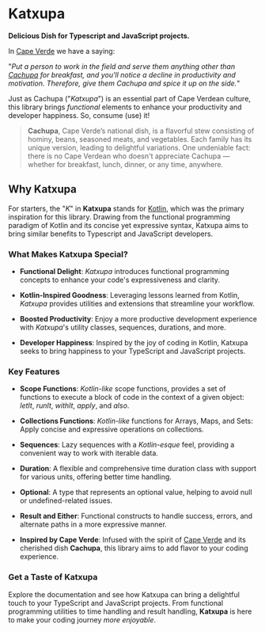 # Katxupa
**Delicious Dish for Typescript and JavaScript projects.**

In [Cape Verde](https://en.wikipedia.org/wiki/Cape_Verde) we have a saying:

"_Put a person to work in the field and serve them anything other than [Cachupa](https://www.crumbsnatched.com/cachupa-traditional-dish-of-cape-verde/) 
for breakfast, and you'll notice a decline in productivity and motivation. Therefore, give them Cachupa and spice it up on the side._"

Just as Cachupa ("_Katxupa_") is an essential part of Cape Verdean culture, this library brings _functional_ elements to enhance your 
productivity and developer happiness. So, consume (use) it!

> **Cachupa**, Cape Verde’s national dish, is a flavorful stew consisting of hominy, beans, seasoned meats, and vegetables. 
> Each family has its unique version, leading to delightful variations. 
> One undeniable fact: there is no Cape Verdean who doesn't appreciate Cachupa — whether for breakfast, lunch, dinner, or any time, anywhere.

## Why Katxupa
For starters, the "_K_" in **Katxupa** stands for [Kotlin](https://kotlinlang.org/), which was the primary inspiration for this library. Drawing from the 
functional programming paradigm of Kotlin and its concise yet expressive syntax, Katxupa aims to bring similar benefits 
to Typescript and JavaScript developers.

### What Makes Katxupa Special?
* **Functional Delight**: _Katxupa_ introduces functional programming concepts to enhance your code's expressiveness and clarity.

* **Kotlin-Inspired Goodness**: Leveraging lessons learned from Kotlin, _Katxupa_ provides utilities and extensions that streamline your workflow.

* **Boosted Productivity**: Enjoy a more productive development experience with _Katxupa_'s utility classes, sequences, durations, and more.

* **Developer Happiness**: Inspired by the joy of coding in Kotlin, Katxupa seeks to bring happiness to your TypeScript and JavaScript projects.

### Key Features
* **Scope Functions**: _Kotlin-like_ scope functions, provides a set of functions to execute a block of code in the context of a given object: _letIt_, _runIt_, _withIt_, _apply_, and _also_.

* **Collections Functions**: _Kotlin-like_ functions for Arrays, Maps, and Sets: Apply concise and expressive operations on collections.

* **Sequences**: Lazy sequences with a _Kotlin-esque_ feel, providing a convenient way to work with iterable data.

* **Duration**: A flexible and comprehensive time duration class with support for various units, offering better time handling.

* **Optional**: A type that represents an optional value, helping to avoid null or undefined-related issues.

* **Result and Either**: Functional constructs to handle success, errors, and alternate paths in a more expressive manner.

* **Inspired by Cape Verde**: Infused with the spirit of [Cape Verde](https://en.wikipedia.org/wiki/Cape_Verde)  and its cherished dish **Cachupa**, this library aims to add flavor to your coding experience.

### Get a Taste of Katxupa
Explore the documentation and see how Katxupa can bring a delightful touch to your TypeScript and JavaScript projects. 
From functional programming utilities to time handling and result handling, **Katxupa** is here to make your coding journey _more enjoyable_.
